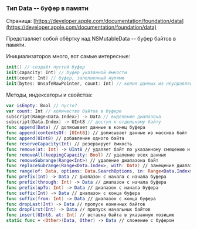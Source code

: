 ### Тип Data -- буфер в памяти

Страница: [https://developer.apple.com/documentation/foundation/data](https://developer.apple.com/documentation/foundation/data)

Представляет собой обёртку над NSMutableData -- буфер байтов в памяти.

Инициализаторов много, вот самые интересные:

```swift
init() // создаёт пустой буфер
init(capacity: Int) // буфер указанной ёмкости
init(count: Int) // буфер, заполненный нулями
init(bytes: UnsafeRawPointer, count: Int) // копия данных из неуправляемой памяти
```

Методы, индексаторы и свойства:

```swift
var isEmpty: Bool // пусто?
var count: Int // количество байтов в буфере
subscript(Range<Data.Index>) -> Data // выделение диапазона
subscript(Data.Index) -> UInt8 // доступ к отдельному байту
func append(Data) // дописывает данные в конец буфера
func append(contentsOf: [UInt8]) // дописывает данные из массива байт
func append(UInt8) // добавление одного байта
func reserveCapacity(Int) // резервирует ёмкость
func remove(at: Int) -> UInt8 // удаляет байт по указанному смещению и возвращает его
func removeAll(keepingCapacity: Bool) // удаление всех данных
func removeSubrange(Range<Int>) // удаление диапазона байт
func replaceSubrange(Range<Data.Index>, with: Data) // замещение диапазона
func range(of: Data, options: Data.SearchOptions, in: Range<Data.Index>?) -> Range<Data.Index>? // поиск совпадающего диапазона
func prefix(Int) -> Data // диапазон с начала с начала буфера
func prefix(through: Int) -> Data // диапазон с начала буфера
func prefix(upTo: Int) -> Data // диапазон с начала буфера
func suffix(Int) -> Data // диапазон с конца буфера
func suffix(from: Int) -> Data // диапазон с конца буфера
func dropLast(Int) -> Data // пропуск конечных байтов
func dropFirst(Int) -> Data // пропуск начальных байтов
func insert(UInt8, at: Int) // вставка байта в указанную позицию
static func + <Other>(Data, Other) -> Data // сложение с буфером 
```

